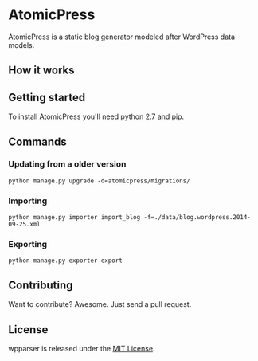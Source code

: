 # AtomicPress

AtomicPress is a static blog generator modeled after WordPress data models.

## How it works

## Getting started

To install AtomicPress you'll need python 2.7 and pip.

## Commands

### Updating from a older version

    python manage.py upgrade -d=atomicpress/migrations/

### Importing

    python manage.py importer import_blog -f=./data/blog.wordpress.2014-09-25.xml

### Exporting

    python manage.py exporter export


## Contributing

Want to contribute? Awesome. Just send a pull request.


## License

wpparser is released under the [MIT License](http://www.opensource.org/licenses/MIT).

